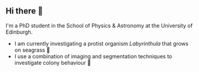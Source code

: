 ## Hi there 👋

I'm a PhD student in the School of Physics & Astronomy at the University of Edinburgh. 

- I am currently investigating a protist organism *Labyrinthula* that grows on seagrass 🌱
- I use a combination of imaging and segmentation techniques to investigate colony behaviour 🔬

<!--
**Joseph-Knight1/Joseph-Knight1** is a ✨ _special_ ✨ repository because its `README.md` (this file) appears on your GitHub profile.

Here are some ideas to get you started:

- 🔭 I’m currently working on ...
- 🌱 I’m currently learning ...
- 👯 I’m looking to collaborate on ...
- 🤔 I’m looking for help with ...
- 💬 Ask me about ...
- 📫 How to reach me: ...
- 😄 Pronouns: ...
- ⚡ Fun fact: ...
-->
